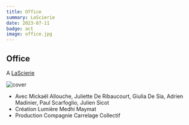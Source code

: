 ```yaml
---
title: Office
summary: LaScierie
date: 2023-07-11
badge: act
image: office.jpg
---
```


## Office

A [LaScierie](https://lascierie.coop/programmation/office)

![cover](/static/images/act/office.jpg)


* Avec Mickaël Allouche, Juliette De Ribaucourt, Giulia De Sia, Adrien Madinier, Paul Scarfoglio, Julien Sicot
* Création Lumière Medhi Maymat
* Production Compagnie Carrelage Collectif 
